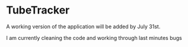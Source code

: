 # TubeTracker

A working version of the application will be added by July 31st. 

I am currently cleaning the code and working through last minutes bugs
